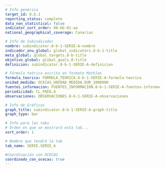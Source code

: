```yaml
---
# Info genérica
target_id: 8.b.1
reporting_status: complete
data_non_statistical: false
indicator_sort_order: 08-bb-01-aa
national_geographical_coverage: Canarias

# Info de Subindicador
nombre: subindicator.8-b-1-SERIE-A-nombre
indicador_onu_global: global_indicators.8-b-1-title
meta_global: global_targets.8-b-title
objetivo_global: global_goals.8-title
definicion: subindicator.8-b-1-SERIE-A-definicion

# Fórmula teórica escrita en formato MathJax
formula_teorica: FORMULA_TEORICA.8-b-1-SERIE-A-formula-teorica
unidad_medida: OCECAS_UNIDAD_MEDIDA.EUR_1000000
fuentes_informacion: FUENTES_INFORMACION.8-b-1-SERIE-A-fuentes-informacion
periodicidad: CL_FREQ.A
observaciones: OBSERVACIONES.8-b-1-SERIE-A-observaciones

# Info de Gráficas
graph_title: subindicator.8-b-1-SERIE-A-graph-title
graph_type: bar

# Info para las tabs
# Orden en que se mostrará esta tab...
sort_order: 1

# Nombre que tendrá la tab
tab_name: SERIE.SERIE_A

#Coordinación con OCECAS
coordinado_con_ocecas: true
---
```


